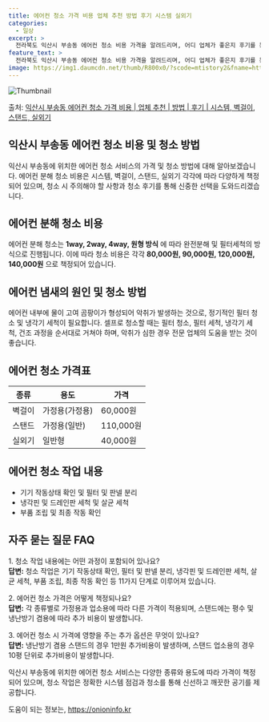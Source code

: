```yaml
---
title: 에어컨 청소 가격 비용 업체 추천 방법 후기 시스템 실외기
categories:
  - 일상
excerpt: >
  전라북도 익산시 부송동 에어컨 청소 비용 가격을 알려드리며, 어디 업체가 좋은지 후기를 통해 알아보겠습니다. 현재 글에서는 시스템, 벽걸이, 스탠드, 실외기 각각에 대해 청소 비용이 나와 있으니 참고하시면 되겠습니다. 에어컨 분해 청소 방법 보기 👈 클릭셀프 에어컨 청소 방법 보기👈 클릭익산시 부송동 에어컨 청소 비용시스템에어컨 방식클리닝방식금액1way 방식에어컨 완전분해80,000원1way 방식에어컨 필터세척35,000원2way 방식에어컨 완전분해90,000원2way 방식에어컨 필터세척35,000원4way 방식에어컨 완전분해120,000원4way 방식에어컨 필터세척35,000원원형방식에어컨 완전분해140,000원원형방식에어컨 필터세척35,000원에어컨 청소 견적 샘플 보기 👈 클릭에어컨 냄새의 원인에어..
feature_text: >
  전라북도 익산시 부송동 에어컨 청소 비용 가격을 알려드리며, 어디 업체가 좋은지 후기를 통해 알아보겠습니다. 현재 글에서는 시스템, 벽걸이, 스탠드, 실외기 각각에 대해 청소 비용이 나와 있으니 참고하시면 되겠습니다. 에어컨 분해 청소 방법 보기 👈 클릭셀프 에어컨 청소 방법 보기👈 클릭익산시 부송동 에어컨 청소 비용시스템에어컨 방식클리닝방식금액1way 방식에어컨 완전분해80,000원1way 방식에어컨 필터세척35,000원2way 방식에어컨 완전분해90,000원2way 방식에어컨 필터세척35,000원4way 방식에어컨 완전분해120,000원4way 방식에어컨 필터세척35,000원원형방식에어컨 완전분해140,000원원형방식에어컨 필터세척35,000원에어컨 청소 견적 샘플 보기 👈 클릭에어컨 냄새의 원인에어..
image: https://img1.daumcdn.net/thumb/R800x0/?scode=mtistory2&fname=https%3A%2F%2Fblog.kakaocdn.net%2Fdn%2Fb38sqZ%2FbtsHx7bf1MV%2FUOorxdJLXLhgOE1Ad8Z83K%2Fimg.webp
---
```


![Thumbnail](https://img1.daumcdn.net/thumb/R800x0/?scode=mtistory2&fname=https%3A%2F%2Fblog.kakaocdn.net%2Fdn%2Fb38sqZ%2FbtsHx7bf1MV%2FUOorxdJLXLhgOE1Ad8Z83K%2Fimg.webp)

<p>출처: <a href="https://onioninfo.kr/entry/%EC%9D%B5%EC%82%B0%EC%8B%9C-%EB%B6%80%EC%86%A1%EB%8F%99-%EC%97%90%EC%96%B4%EC%BB%A8-%EC%B2%AD%EC%86%8C-%EA%B0%80%EA%B2%A9-%EB%B9%84%EC%9A%A9-%EC%97%85%EC%B2%B4-%EC%B6%94%EC%B2%9C-%EB%B0%A9%EB%B2%95-%ED%9B%84%EA%B8%B0-%EC%8B%9C%EC%8A%A4%ED%85%9C-%EB%B2%BD%EA%B1%B8%EC%9D%B4-%EC%8A%A4%ED%83%A0%EB%93%9C-%EC%8B%A4%EC%99%B8%EA%B8%B0" rel="dofollow">익산시 부송동 에어컨 청소 가격 비용 | 업체 추천 | 방법 | 후기 | 시스템, 벽걸이, 스탠드, 실외기</a> </p>

## 익산시 부송동 에어컨 청소 비용 및 청소 방법

익산시 부송동에 위치한 에어컨 청소 서비스의 가격 및 청소 방법에 대해 알아보겠습니다. 에어컨 분해 청소 비용은 시스템, 벽걸이, 스탠드,
실외기 각각에 따라 다양하게 책정되어 있으며, 청소 시 주의해야 할 사항과 청소 후기를 통해 신중한 선택을 도와드리겠습니다.

## 에어컨 분해 청소 비용

에어컨 분해 청소는 **1way, 2way, 4way, 원형 방식** 에 따라 완전분해 및 필터세척의 방식으로 진행됩니다. 이에 따라 청소
비용은 각각 **80,000원, 90,000원, 120,000원, 140,000원** 으로 책정되어 있습니다.

## 에어컨 냄새의 원인 및 청소 방법

에어컨 내부에 물이 고여 곰팡이가 형성되어 악취가 발생하는 것으로, 정기적인 필터 청소 및 냉각기 세척이 필요합니다. 셀프로 청소할 때는
필터 청소, 필터 세척, 냉각기 세척, 건조 과정을 순서대로 거쳐야 하며, 악취가 심한 경우 전문 업체의 도움을 받는 것이 좋습니다.

## 에어컨 청소 가격표

종류 | 용도 | 가격  
---|---|---  
벽걸이 | 가정용(가정용) | 60,000원  
스탠드 | 가정용(일반) | 110,000원  
실외기 | 일반형 | 40,000원  
  
## 에어컨 청소 작업 내용

  * 기기 작동상태 확인 및 필터 및 판넬 분리
  * 냉각핀 및 드레인판 세척 및 살균 세척
  * 부품 조립 및 최종 작동 확인

## 자주 묻는 질문 FAQ

1\. 청소 작업 내용에는 어떤 과정이 포함되어 있나요?  
**답변:** 청소 작업은 기기 작동상태 확인, 필터 및 판넬 분리, 냉각핀 및 드레인판 세척, 살균 세척, 부품 조립, 최종 작동 확인 등
11가지 단계로 이루어져 있습니다.

2\. 에어컨 청소 가격은 어떻게 책정되나요?  
**답변:** 각 종류별로 가정용과 업소용에 따라 다른 가격이 적용되며, 스탠드에는 평수 및 냉난방기 겸용에 따라 추가 비용이 발생합니다.

3\. 에어컨 청소 시 가격에 영향을 주는 추가 옵션은 무엇이 있나요?  
**답변:** 냉난방기 겸용 스탠드의 경우 1만원 추가비용이 발생하며, 스탠드 업소용의 경우 10평 단위로 추가비용이 발생합니다.

익산시 부송동에 위치한 에어컨 청소 서비스는 다양한 종류와 용도에 따라 가격이 책정되어 있으며, 청소 작업은 정확한 시스템 점검과 청소를
통해 신선하고 깨끗한 공기를 제공합니다.

 

도움이 되는 정보는, <a href="https://onioninfo.kr" rel="dofollow">https://onioninfo.kr</a>


